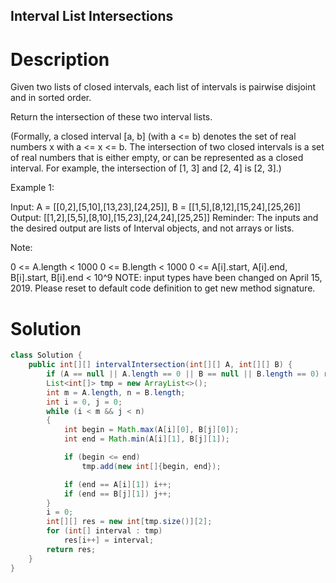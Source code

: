 Interval List Intersections
---

# Description
Given two lists of closed intervals, each list of intervals is pairwise disjoint and in sorted order.

Return the intersection of these two interval lists.

(Formally, a closed interval [a, b] (with a <= b) denotes the set of real numbers x with a <= x <= b.  The intersection of two closed intervals is a set of real numbers that is either empty, or can be represented as a closed interval.  For example, the intersection of [1, 3] and [2, 4] is [2, 3].)



Example 1:



Input: A = [[0,2],[5,10],[13,23],[24,25]], B = [[1,5],[8,12],[15,24],[25,26]]
Output: [[1,2],[5,5],[8,10],[15,23],[24,24],[25,25]]
Reminder: The inputs and the desired output are lists of Interval objects, and not arrays or lists.


Note:

0 <= A.length < 1000
0 <= B.length < 1000
0 <= A[i].start, A[i].end, B[i].start, B[i].end < 10^9
NOTE: input types have been changed on April 15, 2019. Please reset to default code definition to get new method signature.


# Solution
```java
class Solution {
    public int[][] intervalIntersection(int[][] A, int[][] B) {
        if (A == null || A.length == 0 || B == null || B.length == 0) return new int[0][0];
        List<int[]> tmp = new ArrayList<>();
        int m = A.length, n = B.length;
        int i = 0, j = 0;
        while (i < m && j < n)
        {
            int begin = Math.max(A[i][0], B[j][0]);
            int end = Math.min(A[i][1], B[j][1]);

            if (begin <= end)
                tmp.add(new int[]{begin, end});

            if (end == A[i][1]) i++;
            if (end == B[j][1]) j++;
        }
        i = 0;
        int[][] res = new int[tmp.size()][2];
        for (int[] interval : tmp)
            res[i++] = interval;
        return res;
    }
}
```
